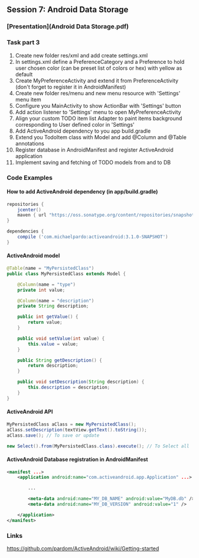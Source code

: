 ## Session 7: Android Data Storage
### [Presentation](Android Data Storage.pdf)
### Task part 3

1. Create new folder res/xml and add create settings.xml
2. In settings.xml define a PreferenceCategory and a Preference to hold user chosen color (can be preset list of colors or hex) with yellow as default
3. Create MyPreferenceActivity and extend it from PreferenceActivity (don't forget to register it in AndroidManifest)
4. Create new folder res/menu and new menu resource with 'Settings' menu item
5. Configure you MainActivity to show ActionBar with 'Settings' button
6. Add action listener to 'Settings' menu to open MyPreferenceActivity
7. Align your custom TODO item list Adapter to paint items background corresponding to User defined color in 'Settings'
8. Add ActiveAndroid dependency to you app build.gradle
9. Extend you TodoItem class with Model and add @Column and @Table annotations
10. Register database in AndroidManifest and register ActiveAndroid application
11. Implement saving and fetching of TODO models from and to DB

### Code Examples

#### How to add ActiveAndroid dependency (in app/build.gradle)
``` groovy
repositories {
    jcenter()
    maven { url "https://oss.sonatype.org/content/repositories/snapshots/" }
}

dependencies {
    compile ('com.michaelpardo:activeandroid:3.1.0-SNAPSHOT')
}
```

#### ActiveAndroid model
```java
@Table(name = "MyPersistedClass")
public class MyPersistedClass extends Model {

    @Column(name = "type")
    private int value;

    @Column(name = "description")
    private String description;

    public int getValue() {
        return value;
    }

    public void setValue(int value) {
        this.value = value;
    }

    public String getDescription() {
        return description;
    }

    public void setDescription(String description) {
        this.description = description;
    }
}
```

#### ActiveAndroid API
```java
MyPersistedClass aClass = new MyPersistedClass();
aClass.setDescription(textView.getText().toString());
aClass.save(); // To save or update

new Select().from(MyPersistedClass.class).execute(); // To Select all
```

#### ActiveAndroid Database registration in AndroidManifest
```xml
<manifest ...>
    <application android:name="com.activeandroid.app.Application" ...>

        ...

        <meta-data android:name="MY_DB_NAME" android:value="MyDB.db" />
        <meta-data android:name="MY_DB_VERSION" android:value="1" />

    </application>
</manifest>
```

### Links

https://github.com/pardom/ActiveAndroid/wiki/Getting-started